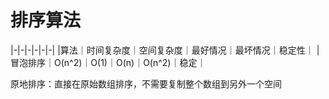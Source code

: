 # 排序算法

|-|-|-|-|-|-|
|算法｜时间复杂度｜空间复杂度｜最好情况｜最坏情况｜稳定性｜
|冒泡排序｜O(n^2)｜O(1)｜O(n)｜O(n^2)｜稳定｜






原地排序：直接在原始数组排序，不需要复制整个数组到另外一个空间

